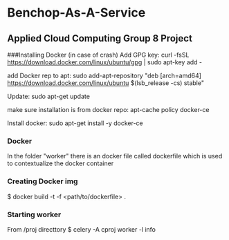 # Benchop-As-A-Service

## Applied Cloud Computing Group 8 Project

###Installing Docker (in case of crash)
Add GPG key:
curl -fsSL https://download.docker.com/linux/ubuntu/gpg | sudo apt-key add -

add Docker rep to apt:
sudo add-apt-repository "deb [arch=amd64] https://download.docker.com/linux/ubuntu $(lsb_release -cs) stable"

Update:
sudo apt-get update

make sure installation is from docker repo:
apt-cache policy docker-ce

Install docker:
sudo apt-get install -y docker-ce

### Docker
In the folder "worker" there is an docker file called dockerfile which is used to contextualize the docker container
### Creating Docker img
$ docker build -t <name> -f <path/to/dockerfile> .

### Starting worker
From /proj directtory
$ celery -A cproj worker -l info
